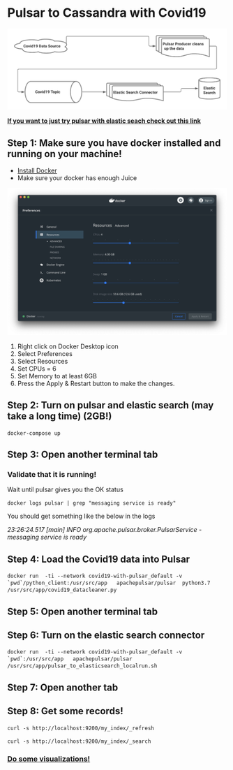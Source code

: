 # Pulsar to Cassandra with Covid19

![pulsar to cassandra](./covid_with_pulsar.png "diagram")

**[If you want to just try pulsar with elastic seach check out this link](https://pulsar.apache.org/docs/en/io-elasticsearch-sink/)**

## Step 1: Make sure you have docker installed and running on your machine!

* [Install Docker](https://www.docker.com/products/docker-desktop)
* Make sure your docker has enough Juice

![alt text](./docker_setting.jpg "Docker settings")

1. Right click on Docker Desktop icon
1. Select Preferences
1. Select Resources
1. Set CPUs = 6
1. Set Memory to at least 6GB
1. Press the Apply & Restart button to make the changes.


## Step 2: Turn on pulsar and elastic search (may take a long time) (2GB!)

```
docker-compose up
```

## Step 3: Open another terminal tab

### Validate that it is running!

Wait until pulsar gives you the OK status

```
docker logs pulsar | grep "messaging service is ready" 
```

You should get something like the below in the logs 

*23:26:24.517 [main] INFO  org.apache.pulsar.broker.PulsarService - messaging service is ready*



## Step 4: Load the Covid19 data into Pulsar

```
docker run  -ti --network covid19-with-pulsar_default -v `pwd`/python_client:/usr/src/app   apachepulsar/pulsar  python3.7 /usr/src/app/covid19_datacleaner.py
```

## Step 5: Open another terminal tab

## Step 6: Turn on the elastic search connector

```
docker run  -ti --network covid19-with-pulsar_default -v `pwd`:/usr/src/app   apachepulsar/pulsar /usr/src/app/pulsar_to_elasticsearch_localrun.sh
```

## Step 7: Open another tab

## Step 8: Get some records!

```
curl -s http://localhost:9200/my_index/_refresh
```


```
curl -s http://localhost:9200/my_index/_search
```

### [Do some visualizations!](http://localhost:5601/app/kibana#/management/kibana/index_pattern?_g=())


